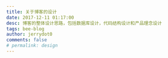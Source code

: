 ```yaml
---
title: 关于博客的设计  
date: 2017-12-11 01:17:00  
desc: 博客的整体设计思路，包括数据库设计，代码结构设计和产品理念设计  
tags: bee-blog  
author: jerrydot0  
comments: false  
# permalink: design  
---
```

